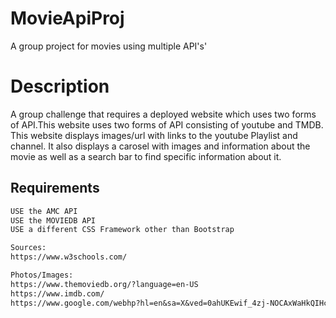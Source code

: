 # MovieApiProj
A group project for movies using multiple API's'

# Description
A group challenge that requires a deployed website which uses  two forms of API.This website uses two forms of API consisting of youtube and TMDB.
This website displays images/url with links to the youtube Playlist and channel. It also displays a carosel with images and information about the movie as well as a 
search bar to find specific information about it.



## Requirements
```md
USE the AMC API
USE the MOVIEDB API
USE a different CSS Framework other than Bootstrap

Sources: 
https://www.w3schools.com/

Photos/Images: 
https://www.themoviedb.org/?language=en-US
https://www.imdb.com/
https://www.google.com/webhp?hl=en&sa=X&ved=0ahUKEwif_4zj-NOCAxWaHkQIHc6KATUQPAgJ